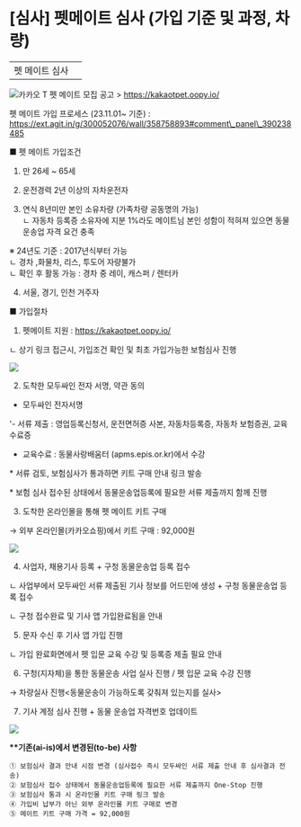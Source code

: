 # [심사] 펫메이트 심사 (가입 기준 및 과정, 차량)

|  |  |
| --- | --- |
| 펫 메이트 심사 | |

![](https://kakaomobilitysupport.zendesk.com/hc/article_attachments/29850494715161)카카오 T 펫 메이트 모집 공고 > https://kakaotpet.oopy.io/

펫 메이트 가입 프로세스 (23.11.01~ 기준) : https://ext.agit.in/g/300052076/wall/358758893#comment\_panel\_390238485

■ 펫 메이트 가입조건

1. 만 26세 ~ 65세

2. 운전경력 2년 이상의 자차운전자

3. 연식 8년미만 본인 소유차량 (가족차량 공동명의 가능)  
ㄴ 자동차 등록증 소유자에 지분 1%라도 메이트님 본인 성함이 적혀져 있으면 동물운송업 자격 요건 충족

※ 24년도 기준 : 2017년식부터 가능   
ㄴ 경차 ,화물차, 리스, 투도어 자량불가  
ㄴ 확인 후 활동 가능 : 경차 중 레이, 캐스퍼 / 렌터카

4. 서울, 경기, 인천 거주자

■ 가입절차

1. 펫메이트 지원 : https://kakaotpet.oopy.io/

ㄴ 상기 링크 접근시, 가입조건 확인 및 최초 가입가능한 보험심사 진행

![](https://kakaomobilitysupport.zendesk.com/hc/article_attachments/29850483424025)

2. 도착한 모두싸인 전자 서명, 약관 동의

- 모두싸인 전자서명

'- 서류 제출 : 영업등록신청서, 운전면허증 사본, 자동차등록증, 자동차 보험증권, 교육 수료증

- 교육수료 : 동물사랑배움터 (apms.epis.or.kr)에서 수강

\* 서류 검토, 보험심사가 통과하면 키트 구매 안내 링크 발송

\* 보험 심사 접수된 상태에서 동물운송업등록에 필요한 서류 제출까지 함께 진행

3. 도착한 온라인몰을 통해 펫 메이트 키트 구매

→ 외부 온라인몰(카카오쇼핑)에서 키트 구매 : 92,000원

![](https://kakaomobilitysupport.zendesk.com/hc/article_attachments/38675109554713)

4. 사업자, 채용기사 등록 + 구청 동물운송업 등록 접수

ㄴ 사업부에서 모두싸인 서류 제출된 기사 정보를 어드민에 생성 + 구청 동물운송업 등록 접수

ㄴ 구청 접수완료 및 기사 앱 가입완료됨을 안내

5. 문자 수신 후 기사 앱 가입 진행

ㄴ 가입 완료화면에서 펫 입문 교육 수강 및 등록증 제출 필요 안내

6. 구청(지자체)을 통한 동물운송 사업 실사 진행 / 펫 입문 교육 수강 진행

→ 차량실사 진행<동물운송이 가능하도록 갖춰져 있는지를 실사>

7. 기사 계정 심사 진행 + 동물 운송업 자격번호 업데이트

![](https://kakaomobilitysupport.zendesk.com/hc/article_attachments/30390644601241)

**\*\*기존(ai-is)에서 변경된(to-be) 사항**

```
① 보험심사 결과 안내 시점 변경 (심사접수 즉시 모두싸인 서류 제출 안내 후 심사결과 전송)  
② 보험심사 접수 상태에서 동물운송업등록에 필요한 서류 제출까지 One-Stop 진행   
③ 보험심사 통과 시 온라인몰 키트 구매 링크 발송   
④ 가입비 납부가 아닌 외부 온라인몰 키트 구매로 변경   
⑤ 메이트 키트 구매 가격 = 92,000원
```